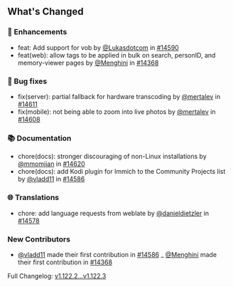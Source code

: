 ## What's Changed

### 🌟 Enhancements

- feat: Add support for vob by [@Lukasdotcom](https://github.com/Lukasdotcom) in [#14590](https://github.com/immich-app/immich/pull/14590)
- feat(web): allow tags to be applied in bulk on search, personID, and memory-viewer pages by [@Menghini](https://github.com/Menghini) in [#14368](https://github.com/immich-app/immich/pull/14368)

### 🐛 Bug fixes

- fix(server): partial fallback for hardware transcoding by [@mertalev](https://github.com/mertalev) in [#14611](https://github.com/immich-app/immich/pull/14611)
- fix(mobile): not being able to zoom into live photos by [@mertalev](https://github.com/mertalev) in [#14608](https://github.com/immich-app/immich/pull/14608)

### 📚 Documentation

- chore(docs): stronger discouraging of non-Linux installations by [@mmomjian](https://github.com/mmomjian) in [#14620](https://github.com/immich-app/immich/pull/14620)
- chore(docs): add Kodi plugin for Immich to the Community Projects list by [@vladd11](https://github.com/vladd11) in [#14586](https://github.com/immich-app/immich/pull/14586)

### 🌐 Translations

- chore: add language requests from weblate by [@danieldietzler](https://github.com/danieldietzler) in [#14578](https://github.com/immich-app/immich/pull/14578)

### New Contributors

- [@vladd11](https://github.com/vladd11) made their first contribution in [#14586](https://github.com/immich-app/immich/pull/14586)
_ [@Menghini](https://github.com/Menghini) made their first contribution in [#14368](https://github.com/immich-app/immich/pull/14368)

Full Changelog: [v1.122.2...v1.122.3](https://github.com/immich-app/immich/compare/v1.122.2...v1.122.3)
